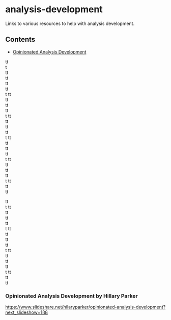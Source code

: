 # analysis-development

Links to various resources to help with analysis development.

## Contents

* [Opinionated Analysis Development](#opinionated-analysis-development-by-hillary-parker)

tt <br> t <br>
tt <br>
tt <br>
tt <br>
tt <br> t
tt <br>
tt <br>
tt <br>
tt <br> t
tt <br>
tt <br>
tt <br>
tt <br> t
tt <br>
tt <br>
tt <br>
tt <br> t
tt <br>
tt <br>
tt <br>
tt <br> t
tt <br>
tt <br>
tt <br>

tt <br> t
tt <br>
tt <br>
tt <br>
tt <br> t
tt <br>
tt <br>
tt <br>
tt <br> t
tt <br>
tt <br>
tt <br>
tt <br> t
tt <br>
tt <br>
tt <br>



### Opinionated Analysis Development by Hillary Parker

https://www.slideshare.net/hilaryparker/opinionated-analysis-development?next_slideshow=1ßß

